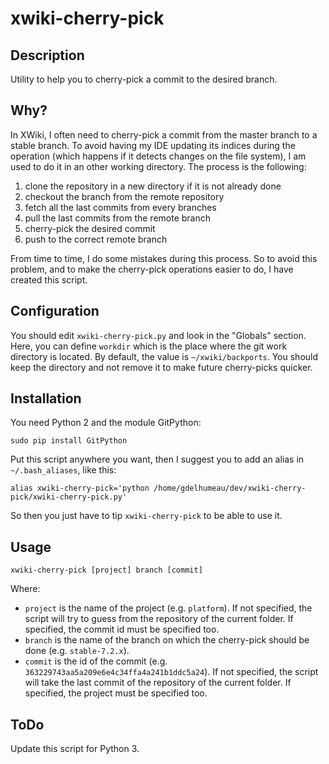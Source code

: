 xwiki-cherry-pick
=================

Description
-----
Utility to help you to cherry-pick a commit to the desired branch.

Why?
-----
In XWiki, I often need to cherry-pick a commit from the master branch to a stable branch. To avoid having my IDE updating its indices during the operation (which happens if it detects changes on the file system), I am used to do it in an other working directory. The process is the following:

1. clone the repository in a new directory if it is not already done
1. checkout the branch from the remote repository
1. fetch all the last commits from every branches
1. pull the last commits from the remote branch
1. cherry-pick the desired commit
1. push to the correct remote branch

From time to time, I do some mistakes during this process. So to avoid this problem, and to make the cherry-pick operations easier to do, I have created this script.

Configuration
-----
You should edit `xwiki-cherry-pick.py` and look in the "Globals" section. Here, you can define `workdir` which is the place where the git work directory is located. By default, the value is `~/xwiki/backports`. You should keep the directory and not remove it to make future cherry-picks quicker.

Installation
-----
You need Python 2 and the module GitPython:

```
sudo pip install GitPython
```

Put this script anywhere you want, then I suggest you to add an alias in `~/.bash_aliases`, like this:

```
alias xwiki-cherry-pick='python /home/gdelhumeau/dev/xwiki-cherry-pick/xwiki-cherry-pick.py'
```

So then you just have to tip `xwiki-cherry-pick` to be able to use it.

Usage
-----
`xwiki-cherry-pick [project] branch [commit]`

Where:

* `project` is the name of the project (e.g. `platform`). If not specified, the script will try to guess from the repository
of the current folder. If specified, the commit id must be specified too.
* `branch` is the name of the branch on which the cherry-pick should be done (e.g. `stable-7.2.x`).
* `commit` is the id of the commit (e.g. `363229743aa5a209e6e4c34ffa4a241b1ddc5a24`). If not specified, the script will take
the last commit of the repository of the current folder. If specified, the project must be specified too.

ToDo
-----
Update this script for Python 3.

